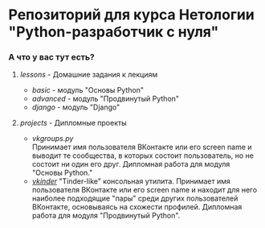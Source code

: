 # Репозиторий для курса Нетологии "Python-разработчик с нуля"

### А что у вас тут есть?

1. *lessons* - Домашние задания к лекциям

   * *basic* - модуль "Основы Python"
   * *advanced* - модуль "Продвинутый Python"
   * *django*  - модуль "Django"
2. *projects* - Дипломные проекты

   * *vkgroups.py*  
   Принимает имя пользователя ВКонтакте или его screen name и выводит
   те сообщества, в которых состоит пользователь, но не состоит ни один
   его друг. Дипломная работа для модуля "Основы Python."
   * [*vkinder*](https://github.com/Klavionik/Netology-Repo/tree/master/projects/vkinder)
   "Tinder-like" консольная утилита. Принимает имя пользователя ВКонтакте
   или его screen name и находит для него наиболее подходящие "пары" 
   среди других пользователей ВКонтакте, основываясь на схожести профилей.
   Дипломная работа для модуля "Продвинутый Python".
